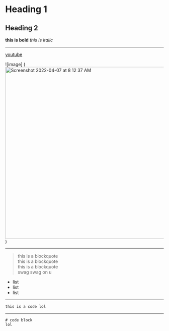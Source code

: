 # Heading 1
## Heading 2
**this is bold**
*this is italic*

***

[youtube](https://www.youtube.com/)

![image] (<img width="545" alt="Screenshot 2022-04-07 at 8 12 37 AM" src="https://user-images.githubusercontent.com/103202818/162247121-d245fe38-56ff-43af-bff3-c288433ccc99.png">)


***

> this is a blockquote\
> this is a blockquote\
> this is a blockquote\
> swag swag on u 



* list
* list 
* list 


***

`this is a code lol`

***

```
# code block
lol

```
